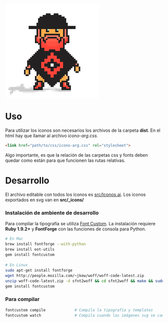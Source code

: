 ![Poncho](img/poncho.gif)

# Uso

Para utilizar los iconos son necesarios los archivos de la carpeta **dist**.
En el html hay que llamar al archivo *icono-arg.css*.

```html
<link href="path/to/css/icono-arg.css" rel="stylesheet">
```

Algo importante, es que la relación de las carpetas css y fonts deben quedar como están para que funcionen las rutas relativas.

# Desarrollo

El archivo editable con todos los íconos es [src/Iconos.ai](src/Iconos.ai).
Los iconos exportados en svg van en **src/_icons/**

### Instalación de ambiente de desarrollo

Para compilar la tipografía se utiliza [Font Custom](https://github.com/FontCustom/fontcustom). 
La instalación requiere **Ruby 1.9.2+** y **FontForge** con las funciones de consola para Python.

```sh
# En Mac
brew install fontforge --with-python
brew install eot-utils
gem install fontcustom

# En Linux
sudo apt-get install fontforge
wget http://people.mozilla.com/~jkew/woff/woff-code-latest.zip
unzip woff-code-latest.zip -d sfnt2woff && cd sfnt2woff && make && sudo mv sfnt2woff /usr/local/bin/
gem install fontcustom
```

### Para compilar

```sh
fontcustom compile             # Compila la tipografía y templates
fontcustom watch               # Compila cuando las imágenes svg se cambian / agregan / eliminan
```
